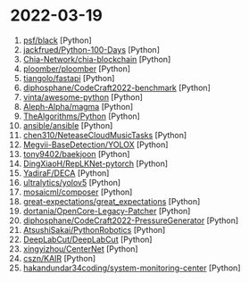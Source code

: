 # 2022-03-19

1. [psf/black](https://github.com/psf/black "The uncompromising Python code formatter") [Python]
2. [jackfrued/Python-100-Days](https://github.com/jackfrued/Python-100-Days "Python - 100天从新手到大师") [Python]
3. [Chia-Network/chia-blockchain](https://github.com/Chia-Network/chia-blockchain "Chia blockchain python implementation (full node, farmer, harvester, timelord, and wallet)") [Python]
4. [ploomber/ploomber](https://github.com/ploomber/ploomber "The fastest ⚡️ way to build data pipelines. Develop iteratively, deploy anywhere. ☁️") [Python]
5. [tiangolo/fastapi](https://github.com/tiangolo/fastapi "FastAPI framework, high performance, easy to learn, fast to code, ready for production") [Python]
6. [diphosphane/CodeCraft2022-benchmark](https://github.com/diphosphane/CodeCraft2022-benchmark "a benchmark for Huawei CodeCraft 2022 判题器 算分器") [Python]
7. [vinta/awesome-python](https://github.com/vinta/awesome-python "A curated list of awesome Python frameworks, libraries, software and resources") [Python]
8. [Aleph-Alpha/magma](https://github.com/Aleph-Alpha/magma "MAGMA - a GPT-style multimodal model that can understand any combination of images and language") [Python]
9. [TheAlgorithms/Python](https://github.com/TheAlgorithms/Python "All Algorithms implemented in Python") [Python]
10. [ansible/ansible](https://github.com/ansible/ansible "Ansible is a radically simple IT automation platform that makes your applications and systems easier to deploy and maintain. Automate everything from code deployment to network configuration to cloud management, in a language that approaches plain English, using SSH, with no agents to install on remote systems. https://docs.ansible.com.") [Python]
11. [chen310/NeteaseCloudMusicTasks](https://github.com/chen310/NeteaseCloudMusicTasks "网易云音乐自动任务：刷等级、云贝、云豆等") [Python]
12. [Megvii-BaseDetection/YOLOX](https://github.com/Megvii-BaseDetection/YOLOX "YOLOX is a high-performance anchor-free YOLO, exceeding yolov3~v5 with MegEngine, ONNX, TensorRT, ncnn, and OpenVINO supported. Documentation: https://yolox.readthedocs.io/") [Python]
13. [tony9402/baekjoon](https://github.com/tony9402/baekjoon "코딩테스트 대비 문제집(Baekjoon Online Judge)") [Python]
14. [DingXiaoH/RepLKNet-pytorch](https://github.com/DingXiaoH/RepLKNet-pytorch "") [Python]
15. [YadiraF/DECA](https://github.com/YadiraF/DECA "DECA: Detailed Expression Capture and Animation (SIGGRAPH 2021)") [Python]
16. [ultralytics/yolov5](https://github.com/ultralytics/yolov5 "YOLOv5 🚀 in PyTorch > ONNX > CoreML > TFLite") [Python]
17. [mosaicml/composer](https://github.com/mosaicml/composer "train neural networks faster and more efficiently") [Python]
18. [great-expectations/great_expectations](https://github.com/great-expectations/great_expectations "Always know what to expect from your data.") [Python]
19. [dortania/OpenCore-Legacy-Patcher](https://github.com/dortania/OpenCore-Legacy-Patcher "Experience macOS just like before") [Python]
20. [diphosphane/CodeCraft2022-PressureGenerator](https://github.com/diphosphane/CodeCraft2022-PressureGenerator "a pressure data generator made for CodeCraft-2022 华为CodeCraft2022数据压测生成器") [Python]
21. [AtsushiSakai/PythonRobotics](https://github.com/AtsushiSakai/PythonRobotics "Python sample codes for robotics algorithms.") [Python]
22. [DeepLabCut/DeepLabCut](https://github.com/DeepLabCut/DeepLabCut "Official implementation of DeepLabCut: Markerless pose estimation of user-defined features with deep learning for all animals incl. humans") [Python]
23. [xingyizhou/CenterNet](https://github.com/xingyizhou/CenterNet "Object detection, 3D detection, and pose estimation using center point detection:") [Python]
24. [cszn/KAIR](https://github.com/cszn/KAIR "Image Restoration Toolbox (PyTorch). Training and testing codes for DPIR, USRNet, DnCNN, FFDNet, SRMD, DPSR, BSRGAN, SwinIR") [Python]
25. [hakandundar34coding/system-monitoring-center](https://github.com/hakandundar34coding/system-monitoring-center "GTK and Python based, system performance and usage monitoring tool") [Python]
